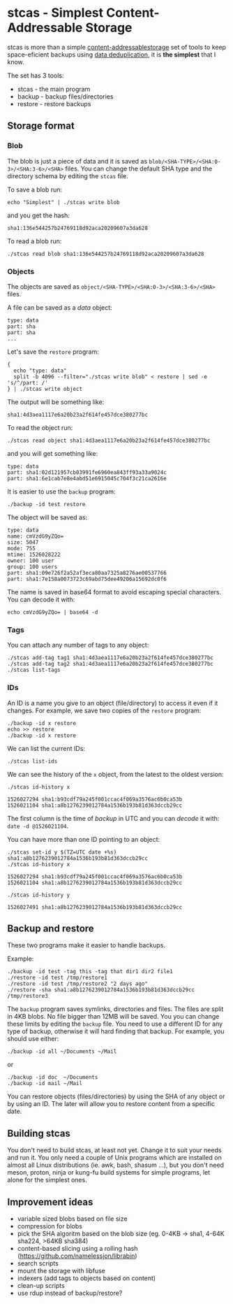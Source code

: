 # stcas - Simplest Content-Addressable Storage

stcas is more than a simple [content-addressablestorage](https://wikipedia.org/wiki/Content-addressable_storage)
set of tools to keep space-eficient backups using [data deduplication](https://en.wikipedia.org/wiki/Data_deduplication),
it is **the simplest** that I know.

The set has 3 tools:

- stcas - the main program
- backup - backup files/directories
- restore - restore backups
 
## Storage format

### Blob

The blob is just a piece of data and it is saved as
`blob/<SHA-TYPE>/<SHA:0-3>/<SHA:3-6>/<SHA>` files. You can change the
default SHA type and the directory schema by editing the `stcas` file.

To save a blob run:

```
echo "Simplest" | ./stcas write blob 
```

and you get the hash:

```
sha1:136e544257b24769118d92aca20209607a3da628
```

To read a blob run:

```
./stcas read blob sha1:136e544257b24769118d92aca20209607a3da628
```

### Objects

The objects are saved as `object/<SHA-TYPE>/<SHA:0-3>/<SHA:3-6>/<SHA>` files.

A file can be saved as a _data_ object:

```
type: data
part: sha
part: sha
...
```

Let's save the `restore` program:

```
{
  echo "type: data"
  split -b 4096 --filter="./stcas write blob" < restore | sed -e 's/^/part: /'
} | ./stcas write object
```

The output will be something like:

```
sha1:4d3aea1117e6a20b23a2f614fe457dce380277bc
```

To read the object run:

```
./stcas read object sha1:4d3aea1117e6a20b23a2f614fe457dce380277bc
```

and you will get something like:

```
type: data
part: sha1:02d121957cb03991fe6960ea843ff93a33a9024c
part: sha1:6e1cab7e8e4abd51e6915045c704f3c21ca2616e
```

It is easier to use the `backup` program:

```
./backup -id test restore
```

The object will be saved as:

```
type: data
name: cmVzdG9yZQo=
size: 5047
mode: 755
mtime: 1526028222
owner: 100 user
group: 100 users
part: sha1:09e726f2a52af3eca80aa7325a8276ae00537766
part: sha1:7e158a0073723c69abd75dee49206a15692dc0f6
```

The name is saved in base64 format to avoid escaping special
characters. You can decode it with:

```
echo cmVzdG9yZQo= | base64 -d
```

### Tags

You can attach any number of tags to any object:

```
./stcas add-tag tag1 sha1:4d3aea1117e6a20b23a2f614fe457dce380277bc
./stcas add-tag tag2 sha1:4d3aea1117e6a20b23a2f614fe457dce380277bc
./stcas list-tags
```

### IDs

An ID is a name you give to an object (file/directory) to access it even
if it changes. For example, we save two copies of the `restore` program:


```
./backup -id x restore
echo >> restore
./backup -id x restore
```

We can list the current IDs:

```
./stcas list-ids
```

We can see the history of the `x` object, from the latest to the oldest version:

```
./stcas id-history x

1526027294 sha1:b93cdf79a245f001ccac4f069a3576ac6b0ca53b
1526021104 sha1:a8b1276239012784a1536b193b81d363dccb29cc
```

The first column is the time of _backup_ in UTC and you can _decode_
it with: `date -d @1526021104`.

You can have more than one ID pointing to an object:

```
./stcas set-id y $(TZ=UTC date +%s) sha1:a8b1276239012784a1536b193b81d363dccb29cc
./stcas id-history x

1526027294 sha1:b93cdf79a245f001ccac4f069a3576ac6b0ca53b
1526021104 sha1:a8b1276239012784a1536b193b81d363dccb29cc

./stcas id-history y

1526027491 sha1:a8b1276239012784a1536b193b81d363dccb29cc
```

## Backup and restore

These two programs make it easier to handle backups.

Example:

```
./backup -id test -tag this -tag that dir1 dir2 file1
./restore -id test /tmp/restore1
./restore -id test /tmp/restore2 "2 days ago"
./restore -sha sha1:a8b1276239012784a1536b193b81d363dccb29cc /tmp/restore3
```

The `backup` program saves symlinks, directories and files. The files
are split in 4KB blobs. No file bigger than 12MB will be saved. You you
can change these limits by editing the `backup` file. You need to use
a different ID for any type of backup, otherwise it will hard finding
that backup. For example, you should use either:

```
./backup -id all ~/Documents ~/Mail
```

or

```
./backup -id doc  ~/Documents
./backup -id mail ~/Mail
```

You can restore objects (files/directories) by using the SHA of any
object or by using an ID. The later will allow you to restore content
from a specific date.

## Building stcas

You don't need to build stcas, at least not yet. Change it to suit your
needs and run it. You only need a couple of Unix programs which are
installed on almost all Linux distributions (ie. awk, bash, shasum ...),
but you don't need meson, proton, ninja or kung-fu build systems for
simple programs, let alone for the simplest ones.

## Improvement ideas

- variable sized blobs based on file size
- compression for blobs
- pick the SHA algoritm based on the blob size (eg. 0-4KB -> sha1, 4-64K sha224, >64KB sha384)
- content-based slicing using a rolling hash (https://github.com/namelessjon/librabin)
- search scripts
- mount the storage with libfuse
- indexers (add tags to objects based on content)
- clean-up scripts
- use rdup instead of backup/restore?
